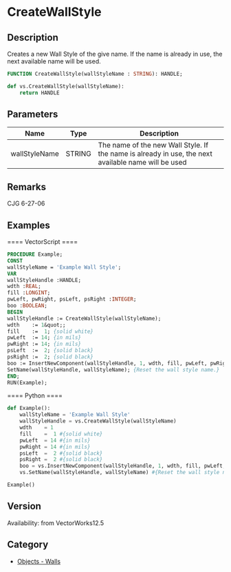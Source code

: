 # CreateWallStyle

## Description
Creates a new Wall Style of the give name.  If the name is already in use, the next available name will be used.

```pascal
FUNCTION CreateWallStyle(wallStyleName : STRING): HANDLE;
```

```python
def vs.CreateWallStyle(wallStyleName):
    return HANDLE
```

## Parameters
|Name|Type|Description|
|---|---|---|
|wallStyleName|STRING|The name of the new Wall Style.  If the name is already in use, the next available name will be used|

## Remarks
CJG 6-27-06

## Examples
==== VectorScript ====
```pascal
PROCEDURE Example;
CONST
wallStyleName = 'Example Wall Style';
VAR
wallStyleHandle :HANDLE;
wdth :REAL;
fill :LONGINT;
pwLeft, pwRight, psLeft, psRight :INTEGER;
boo :BOOLEAN;
BEGIN
wallStyleHandle := CreateWallStyle(wallStyleName);
wdth    := 1&quot;;
fill    :=  1; {solid white}
pwLeft  := 14; {in mils}
pwRight := 14; {in mils}
psLeft  :=  2; {solid black}
psRight :=  2; {solid black}
boo := InsertNewComponent(wallStyleHandle, 1, wdth, fill, pwLeft, pwRight, psLeft, psRight);
SetName(wallStyleHandle, wallStyleName); {Reset the wall style name.}
END;
RUN(Example);
```
==== Python ====
```python
def Example():
	wallStyleName = 'Example Wall Style'
	wallStyleHandle = vs.CreateWallStyle(wallStyleName)
	wdth    = 1
	fill    =  1 #{solid white}
	pwLeft  = 14 #{in mils}
	pwRight = 14 #{in mils}
	psLeft  =  2 #{solid black}
	psRight =  2 #{solid black}
	boo = vs.InsertNewComponent(wallStyleHandle, 1, wdth, fill, pwLeft, pwRight, psLeft, psRight)
	vs.SetName(wallStyleHandle, wallStyleName) #{Reset the wall style name.}

Example()
```

## Version
Availability: from VectorWorks12.5

## Category
* [Objects - Walls](../Categories/Objects%20-%20Walls.md)
